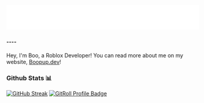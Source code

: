 [![Head](/head.svg)](https://boopup.dev/)
#### ----
Hey, I'm Boo, a Roblox Developer! You can read more about me on my website, [Boopup.dev](https://boopup.dev)!

### Github Stats 📊

[![GitHub Streak](https://github-readme-streak-stats.herokuapp.com?user=Boopup&hide_border=true&short_numbers=true&mode=weekly)](https://git.io/streak-stats)
<a href="https://gitroll.io/profile/uzeewpng0VKdbnEmItmow81DFXAT2" target="_blank"><img src="https://gitroll.io/api/badges/profiles/v1/uzeewpng0VKdbnEmItmow81DFXAT2?theme=dark" alt="GitRoll Profile Badge"/></a>
